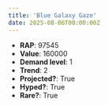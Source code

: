 ```yaml
---
title: 'Blue Galaxy Gaze'
date: 2025-08-06T00:00:00Z
---
```

- **RAP**: 97545
- **Value**: 160000
- **Demand level**: 1
- **Trend**: 2
- **Projected?**: True
- **Hyped?**: True
- **Rare?**: True

